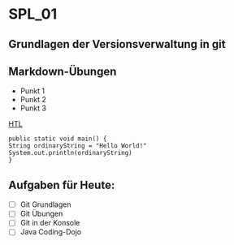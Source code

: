 # SPL_01

## Grundlagen der Versionsverwaltung in git

## Markdown-Übungen

* Punkt 1
* Punkt 2
* Punkt 3

[HTL](https://www.htl-leoben.at)

```
public static void main() {
String ordinaryString = "Hello World!"
System.out.println(ordinaryString)
}
```

## Aufgaben für Heute:

- [ ] Git Grundlagen
- [ ] Git Übungen
- [ ] Git in der Konsole
- [ ] Java Coding-Dojo
